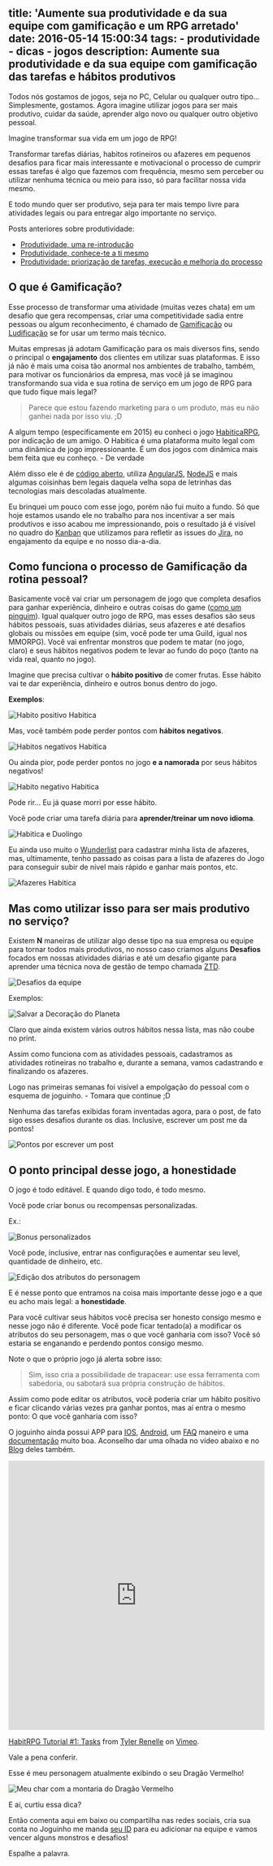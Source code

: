 title: 'Aumente sua produtividade e da sua equipe com gamificação e um RPG arretado'
date: 2016-05-14 15:00:34
tags:
    - produtividade
    - dicas
    - jogos
description: Aumente sua produtividade e da sua equipe com gamificação das tarefas e hábitos produtivos
---

Todos nós gostamos de jogos, seja no PC, Celular ou qualquer outro tipo... Simplesmente, gostamos. Agora imagine utilizar jogos para ser mais produtivo, cuidar da saúde, aprender algo novo ou qualquer outro objetivo pessoal.

Imagine transformar sua vida em um jogo de RPG!<!-- more -->

Transformar tarefas diárias, habitos rotineiros ou afazeres em pequenos desafios para ficar mais interessante e motivacional o processo de cumprir essas tarefas é algo que fazemos com frequência, mesmo sem perceber ou utilizar nenhuma técnica ou meio para isso, só para facilitar nossa vida mesmo.

E todo mundo quer ser produtivo, seja para ter mais tempo livre para atividades legais ou para entregar algo importante no serviço.

Posts anteriores sobre produtividade:

- [Produtividade, uma re-introdução](/posts/produtividade-uma-re-introducao/)
- [Produtividade, conhece-te a ti mesmo](/posts/Produtividade-conhece-te-a-ti-mesmo/)
- [Produtividade: priorização de tarefas, execução e melhoria do processo](/posts/Produtividade-priorizacao-de-tarefas-execucao-e-melhoria-do-processo/)

## O que é Gamificação?

Esse processo de transformar uma atividade (muitas vezes chata) em um desafio que gera recompensas, criar uma competitividade sadia entre pessoas ou algum reconhecimento, é chamado de [Gamificação](http://www.mjv.com.br/biblioteca/infografico-o-que-e-gamificacao) ou [Ludificação](https://pt.wikipedia.org/wiki/Ludifica%C3%A7%C3%A3o) se for usar um termo mais técnico.

Muitas empresas já adotam Gamificação para os mais diversos fins, sendo o principal o **engajamento** dos clientes em utilizar suas plataformas. E isso já não é mais uma coisa tão anormal nos ambientes de trabalho, também, para motivar os funcionários da empresa, mas você já se imaginou transformando sua vida e sua rotina de serviço em um jogo de RPG para que tudo fique mais legal?

> Parece que estou fazendo marketing para o um produto, mas eu não ganhei nada por isso viu. ;D

A algum tempo (especificamente em 2015) eu conheci o jogo [HabiticaRPG](http://habitica.com), por indicação de um amigo. O Habitica é uma plataforma muito legal com uma dinâmica de jogo impressionante. É um dos jogos com dinâmica mais bem feita que eu conheço. - De verdade

Além disso ele é de [código aberto](https://github.com/habitrpg/habitrpg/), utiliza [AngularJS](https://angularjs.org/), [NodeJS](http://nodejs.org/) e mais algumas coisinhas bem legais daquela velha sopa de letrinhas das tecnologias mais descoladas atualmente.

Eu brinquei um pouco com esse jogo, porém não fui muito a fundo. Só que hoje estamos usando ele no trabalho para nos incentivar a ser mais produtivos e isso acabou me impressionando, pois o resultado já é visível no quadro do [Kanban](https://pt.wikipedia.org/wiki/Kanban) que utilizamos para refletir as issues do [Jira](https://www.atlassian.com/software/jira), no engajamento da equipe e no nosso dia-a-dia.

## Como funciona o processo de Gamificação da rotina pessoal?

Basicamente você vai criar um personagem de jogo que completa desafios para ganhar experiência, dinheiro e outras coisas do game ([como um pinguim](http://habitica.wikia.com/wiki/The_Fowl_Frost)). Igual qualquer outro jogo de RPG, mas esses desafios são seus hábitos pessoais, suas atividades diárias, seus afazeres e até desafios globais ou missões em equipe (sim, você pode ter uma Guild, igual nos MMORPG). Você vai enfrentar monstros que podem te matar (no jogo, claro) e seus hábitos negativos podem te levar ao fundo do poço (tanto na vida real, quanto no jogo).

Imagine que precisa cultivar o **hábito positivo** de comer frutas.  Esse hábito vai te dar experiência, dinheiro e outros bonus dentro do jogo.

**Exemplos**:

![Habito positivo Habitica](http://s32.postimg.org/7mueoovlh/habito_positivo_habitica.png)

Mas, você também pode perder pontos com **hábitos negativos**.

![Habitos negativos Habitica](http://s32.postimg.org/z119o4n3p/habitos_negativo_habitica.png)

Ou ainda pior, pode perder pontos no jogo **e a namorada** por seus hábitos negativos!

![Habito negativo Habitica](http://s32.postimg.org/iumlc0cxh/habito_negativo_habitica.png)

 Pode rir… Eu já quase morri por esse hábito.

Você pode criar uma tarefa diária para **aprender/treinar um novo idioma**.

![Habitica e Duolingo](http://s32.postimg.org/pelp7czg5/habitica_e_duolingo.png)

Eu ainda uso muito o [Wunderlist](http://wunderlist.com/) para cadastrar minha lista de afazeres, mas, ultimamente, tenho passado as coisas para a lista de afazeres do Jogo para conseguir subir de nível mais rápido e ganhar mais pontos, etc.

![Afazeres Habitica](http://s32.postimg.org/5wwk7wprp/afazeres_habitica.png)

## Mas como utilizar isso para ser mais produtivo no serviço?

Existem **N** maneiras de utilizar algo desse tipo na sua empresa ou equipe para tornar todos mais produtivos, no nosso caso criamos alguns **Desafios** focados em nossas atividades diárias e até um desafio gigante para aprender uma técnica nova de gestão de tempo chamada [ZTD](http://efetividade.net/2011/11/ztd-um-jeito-zen-e-minimalista-de-buscar-a-produtividade-pessoal.html).

![Desafios da equipe](http://s32.postimg.org/f2gwp1e2d/desafios_da_equipe.png)

Exemplos:

![Salvar a Decoração do Planeta](http://s32.postimg.org/etfxpzj91/salvar_a_decoracao_do_planeta.png)

Claro que ainda existem vários outros hábitos nessa lista, mas não coube no print.

Assim como funciona com as atividades pessoais, cadastramos as atividades rotineiras no trabalho e, durante a semana, vamos cadastrando e finalizando os afazeres.

Logo nas primeiras semanas foi visível a empolgação do pessoal com o esquema de joguinho. - Tomara que continue ;D

Nenhuma das tarefas exibidas foram inventadas agora, para o post, de fato sigo esses desafios durante os dias. Inclusive, escrever um post me da pontos!

![Pontos por escrever um post](http://s32.postimg.org/bpp0yaat1/pontos_por_escrever_um_post.png)

## O ponto principal desse jogo, a honestidade

O jogo é todo editável. E quando digo todo, é todo mesmo.

Você pode criar bonus ou recompensas personalizadas.

Ex.:

![Bonus personalizados](http://s32.postimg.org/nimkbtvxx/bonus_personalizados.png)

Você pode, inclusive, entrar nas configurações e aumentar seu level, quantidade de dinheiro, etc.

![Edição dos atributos do personagem](http://s32.postimg.org/n26emieid/edicao_dos_atributos.png)

E é nesse ponto que entramos na coisa mais importante desse jogo e a que eu acho mais legal: a **honestidade**.

Para você cultivar seus hábitos você precisa ser honesto consigo mesmo e nesse jogo não é diferente. Você pode ficar tentado(a) a modificar os atributos do seu personagem, mas o que você ganharia com isso? Você só estaria se enganando e perdendo pontos consigo mesmo.

Note o que o próprio jogo já alerta sobre isso:

> Sim, isso cria a possibilidade de trapacear: use essa ferramenta com sabedoria, ou sabotará sua própria construção de hábitos.

Assim como pode editar os atributos, você poderia criar um hábito positivo e ficar clicando várias vezes pra ganhar pontos, mas aí entra o mesmo ponto: O que você ganharia com isso?

O joguinho ainda possui APP para [IOS](https://itunes.apple.com/us/app/habitica/id994882113?ls=1&mt=8), [Android](https://play.google.com/store/apps/details?id=com.habitrpg.android.habitica), um [FAQ](https://habitica.com/static/faq/) maneiro e uma [documentação](http://habitica.wikia.com/wiki/Habitica_Wiki) muito boa. Aconselho dar uma olhada no vídeo abaixo e no [Blog](http://blog.habitrpg.com/) deles também.

<iframe src="https://player.vimeo.com/video/57654086" width="100%" height="530px" frameborder="0" allowfullscreen></iframe>
<p><a href="https://vimeo.com/57654086">HabitRPG Tutorial #1: Tasks</a> from <a href="https://vimeo.com/tylerrenelle">Tyler Renelle</a> on <a href="https://vimeo.com">Vimeo</a>.</p>

Vale a pena conferir.

Esse é meu personagem atualmente exibindo o seu Dragão Vermelho!

![Meu char com a montaria do Dragão Vermelho](http://s32.postimg.org/objeok8xh/meu_char_e_dragao.png)

E ai, curtiu essa dica?

Então comenta aqui em baixo ou compartilha nas redes sociais, cria sua conta no Joguinho me manda [seu ID](http://habitica.wikia.com/wiki/Party) para eu adicionar na equipe e vamos vencer alguns monstros e desafios!

Espalhe a palavra.
